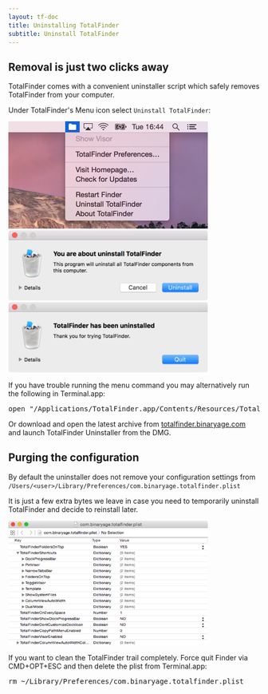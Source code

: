 ```yaml
---
layout: tf-doc
title: Uninstalling TotalFinder
subtitle: Uninstall TotalFinder
---
```


## Removal is just two clicks away

TotalFinder comes with a convenient uninstaller script which safely removes TotalFinder from your computer.

Under TotalFinder's Menu icon select `Uninstall TotalFinder`:

<img src="/images/uninstall-menu.png" class="doc-image add-shadow" style="width:400px">

<img src="/images/really-uninstall.png" class="doc-image add-shadow" style="width:400px">

<img src="/images/uninstaller.png" class="doc-image add-shadow" style="width:400px">

If you have trouble running the menu command you may alternatively run the following in Terminal.app: 

<pre class="terminal">open "/Applications/TotalFinder.app/Contents/Resources/TotalFinder.bundle/Contents/Resources/TotalFinder Uninstaller.app"</pre>

Or download and open the latest archive from [totalfinder.binaryage.com](https://totalfinder.binaryage.com) and launch TotalFinder Uninstaller from the DMG.

## Purging the configuration

By default the uninstaller does not remove your configuration settings from `/Users/<user>/Library/Preferences/com.binaryage.totalfinder.plist`

It is just a few extra bytes we leave in case you need to temporarily uninstall TotalFinder and decide to reinstall later. 

<img src="/images/property-list-editor.png" class="doc-image add-shadow" style="width:400px;">

If you want to clean the TotalFinder trail completely. Force quit Finder via CMD+OPT+ESC and then delete the plist from Terminal.app:

<pre class="terminal">rm ~/Library/Preferences/com.binaryage.totalfinder.plist</pre>
